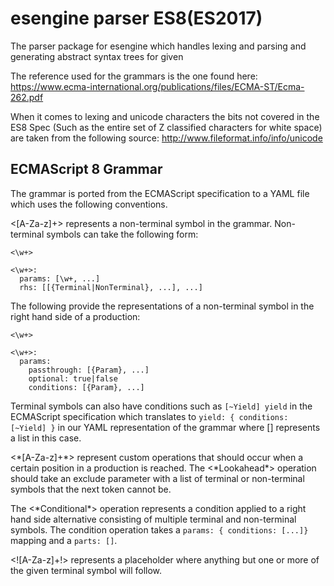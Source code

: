 # esengine parser ES8(ES2017)

The parser package for esengine which handles lexing and parsing
and generating abstract syntax trees for given

The reference used for the grammars is the one found here:
https://www.ecma-international.org/publications/files/ECMA-ST/Ecma-262.pdf

When it comes to lexing and unicode characters the bits not covered in the ES8 Spec
(Such as the entire set of Z classified characters for white space)
are taken from the following source:
http://www.fileformat.info/info/unicode

## ECMAScript 8 Grammar

The grammar is ported from the ECMAScript specification to a YAML
file which uses the following conventions.

<[A-Za-z]+> represents a non-terminal symbol in the grammar.
Non-terminal symbols can take the following form:
```
<\w+>
```
```
<\w+>:
  params: [\w+, ...]
  rhs: [[{Terminal|NonTerminal}, ...], ...]
```
The following provide the representations of a non-terminal symbol in the right hand side
of a production:
```
<\w+>
```
```
<\w+>:
  params:
    passthrough: [{Param}, ...]
    optional: true|false
    conditions: [{Param}, ...]
```

Terminal symbols can also have conditions such as `[~Yield] yield` in the ECMAScript specification
which translates to `yield: { conditions: [~Yield] }` in our YAML representation of the grammar where
[] represents a list in this case.

<\*[A-Za-z]+\*> represent custom operations that should occur when a certain position in a production is reached.
The <\*Lookahead\*> operation should take an exclude parameter with a list of terminal or non-terminal symbols
that the next token cannot be.

The <\*Conditional\*> operation represents a condition applied to a right hand side alternative consisting of multiple
terminal and non-terminal symbols. The condition operation takes a `params: { conditions: [...]}` mapping
and a `parts: []`.

<![A-Za-z]+!> represents a placeholder where anything but one or more of the given terminal symbol will follow.
